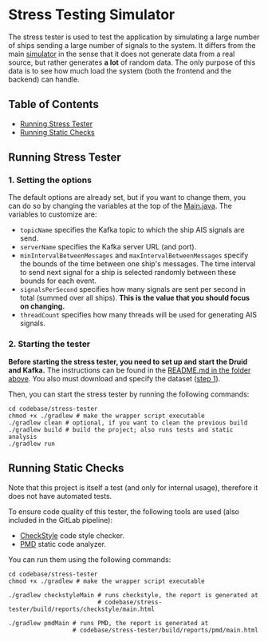 # Stress Testing Simulator

The stress tester is used to test 
the application by simulating a large number of ships sending a large number of signals
to the system. It differs from the main [simulator](../simulator) in the sense that it does not generate
data from a real source, but rather generates **a lot** of random data. The only purpose of this data 
is to see how much load the system (both the frontend and the backend) can handle.

## Table of Contents
- [Running Stress Tester](#running-stress-tester)
- [Running Static Checks](#running-static-checks)

## Running Stress Tester

### 1. Setting the options

The default options are already set, but if you want to change them, you can do so by changing
the variables at the top of the [Main.java](src/main/java/stresstester/Main.java).
The variables to customize are:
- `topicName` specifies the Kafka topic to which the ship AIS signals are send.
- `serverName` specifies the Kafka server URL (and port).
- `minIntervalBetweenMessages` and `maxIntervalBetweenMessages` specify the bounds of the time between one ship's messages. The time interval to send next signal for a ship is selected randomly between these bounds for each event.
- `signalsPerSecond` specifies how many signals are sent per second in total (summed over all ships). **This is the value that you should focus on changing.**
- `threadCount` specifies how many threads will be used for generating AIS signals.

### 2. Starting the tester

**Before starting the stress tester, you need to set up and start the Druid and Kafka.** The instructions can be found in the [README.md in the folder above](../README.md). You also must download and specify the dataset ([step 1](#1-selecting-the-dataset)).

Then, you can start the stress tester by running the following commands:
```shell
cd codebase/stress-tester
chmod +x ./gradlew # make the wrapper script executable
./gradlew clean # optional, if you want to clean the previous build
./gradlew build # build the project; also runs tests and static analysis
./gradlew run 
```

## Running Static Checks

Note that this project is itself a test (and only for internal usage), therefore it
does not have automated tests.

To ensure code quality of this tester, the following tools are used (also included in the GitLab pipeline):
- [CheckStyle](https://checkstyle.sourceforge.io/) code style checker.
- [PMD](https://pmd.github.io/) static code analyzer.

You can run them using the following commands:
```shell
cd codebase/stress-tester
chmod +x ./gradlew # make the wrapper script executable

./gradlew checkstyleMain # runs checkstyle, the report is generated at 
                         # codebase/stress-tester/build/reports/checkstyle/main.html
                         
./gradlew pmdMain # runs PMD, the report is generated at
                  # codebase/stress-tester/build/reports/pmd/main.html
```


